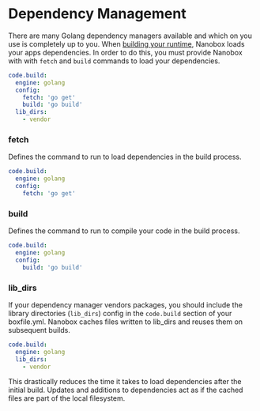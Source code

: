 # Dependency Management

There are many Golang dependency managers available and which on you use is completely up to you. When [building your runtime](https://docs.nanobox.io/cli/build/), Nanobox loads your apps dependencies. In order to do this, you must provide Nanobox with with `fetch` and `build` commands to load your dependencies.


```yaml
code.build:
  engine: golang
  config:
    fetch: 'go get'
    build: 'go build'
  lib_dirs:
    - vendor
```

### fetch
Defines the command to run to load dependencies in the build process.

```yaml
code.build:
  engine: golang
  config:
    fetch: 'go get'
```

### build
Defines the command to run to compile your code in the build process.

```yaml
code.build:
  engine: golang
  config:
    build: 'go build'
```

### lib_dirs
If your dependency manager vendors packages, you should include the library directories (`lib_dirs`) config in the `code.build` section of your boxfile.yml. Nanobox caches files written to lib_dirs and reuses them on subsequent builds.

```yaml
code.build:
  engine: golang
  lib_dirs:
    - vendor
```

This drastically reduces the time it takes to load dependencies after the initial build. Updates and additions to dependencies act as if the cached files are part of the local filesystem.
